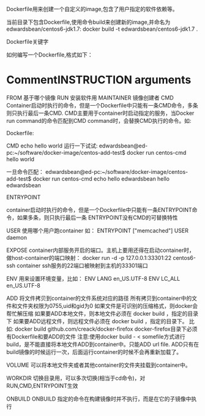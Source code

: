 Dockerfile用来创建一个自定义的image,包含了用户指定的软件依赖等。

当前目录下包含Dockerfile,使用命令build来创建新的image,并命名为edwardsbean/centos6-jdk1.7:
docker build -t edwardsbean/centos6-jdk1.7  .

Dockerfile关键字

如何编写一个Dockerfile,格式如下：
# CommentINSTRUCTION arguments
FROM        基于哪个镜像
RUN         安装软件用
MAINTAINER  镜像创建者
CMD         Container启动时执行的命令，但是一个Dockerfile中只能有一条CMD命令，多条则只执行最后一条CMD.
            CMD主要用于container时启动指定的服务，当Docker run command的命令匹配到CMD command时，会替换CMD执行的命令。如:

Dockerfile:

CMD echo hello world
运行一下试试:
edwardsbean@ed-pc:~/software/docker-image/centos-add-test$ docker run centos-cmd
hello world

一旦命令匹配：
edwardsbean@ed-pc:~/software/docker-image/centos-add-test$ docker run centos-cmd echo hello edwardsbean
hello edwardsbean

ENTRYPOINT

container启动时执行的命令，但是一个Dockerfile中只能有一条ENTRYPOINT命令，如果多条，则只执行最后一条
ENTRYPOINT没有CMD的可替换特性

USER
使用哪个用户跑container
如：
ENTRYPOINT ["memcached"]
USER daemon

EXPOSE
container内部服务开启的端口。主机上要用还得在启动container时，做host-container的端口映射：
docker run -d -p 127.0.0.1:33301:22 centos6-ssh
container ssh服务的22端口被映射到主机的33301端口

ENV
用来设置环境变量，比如：
ENV LANG en_US.UTF-8
ENV LC_ALL en_US.UTF-8

ADD
将文件<src>拷贝到container的文件系统对应的路径<dest>
所有拷贝到container中的文件和文件夹权限为0755,uid和gid为0
如果文件是可识别的压缩格式，则docker会帮忙解压缩
    如果要ADD本地文件，则本地文件必须在 docker build <PATH>，指定的<PATH>目录下
    如果要ADD远程文件，则远程文件必须在 docker build <PATH>，指定的<PATH>目录下。
    比如:
         docker build github.com/creack/docker-firefox
         docker-firefox目录下必须有Dockerfile和要ADD的文件
         注意:使用docker build - < somefile方式进行build，是不能直接将本地文件ADD到container中。只能ADD url file.
        ADD只有在build镜像的时候运行一次，后面运行container的时候不会再重新加载了。

VOLUME
可以将本地文件夹或者其他container的文件夹挂载到container中。

WORKDIR
切换目录用，可以多次切换(相当于cd命令)，对RUN,CMD,ENTRYPOINT生效

ONBUILD
ONBUILD 指定的命令在构建镜像时并不执行，而是在它的子镜像中执行
